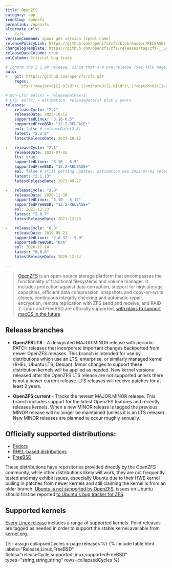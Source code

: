 ```yaml
---
title: OpenZFS
category: app
iconSlug: openzfs
permalink: /openzfs
alternate_urls:
-   /zfs
versionCommand: zpool get version [zpool name]
releasePolicyLink: https://github.com/openzfs/zfs/blob/master/RELEASES.md
changelogTemplate: https://github.com/openzfs/zfs/releases/tag/zfs-__LATEST__
releaseDateColumn: true
eolColumn: Critical bug fixes

# Ignore the 2.1.99 release, since that's a pre-release (See talk page)
auto:
-   git: https://github.com/openzfs/zfs.git
    regex: 
      ^zfs-(?<major>0|[1-9]\d*)\.(?<minor>0|[1-9]\d*)\.(?<patch>0|([1-9]|[1-8]\d|9[0-8]))$

# non-LTS: eol(x) = releaseDate(x+1)
# LTS: eol(x) = estimation: releaseDate(x) plus 2 years
releases:
-   releaseCycle: "2.2"
    releaseDate: 2023-10-12
    supportedLinux: "3.10-6.5"
    supportedFreeBSD: "12.2-RELEASE+"
    eol: false # releaseDate(2.3)
    latest: "2.2.0"
    latestReleaseDate: 2023-10-12

-   releaseCycle: "2.1"
    releaseDate: 2021-07-02
    lts: true
    supportedLinux: "3.10 - 6.5"
    supportedFreeBSD: "12.2-RELEASE+"
    eol: false # still getting updates, estimation was 2023-07-02 releaseDate(x) plus 2 years
    latest: "2.1.13"
    latestReleaseDate: 2023-09-27

-   releaseCycle: "2.0"
    releaseDate: 2020-11-30
    supportedLinux: "3.10 - 5.15"
    supportedFreeBSD: "12.2-RELEASE+"
    eol: 2021-12-23
    latest: "2.0.7"
    latestReleaseDate: 2021-12-23

-   releaseCycle: "0.8"
    releaseDate: 2019-05-21
    supportedLinux: "2.6.32 - 5.9"
    supportedFreeBSD: "N/A"
    eol: 2020-12-14
    latest: "0.8.6"
    latestReleaseDate: 2020-12-14

---
```


> [OpenZFS](https://openzfs.github.io/openzfs-docs/) is an open-source storage platform that encompasses the functionality of traditional filesystems and volume manager. It includes protection against data corruption, support for high storage capacities, efficient data compression, snapshots and copy-on-write clones, continuous integrity checking and automatic repair, encryption, remote replication with ZFS send and receive, and RAID-Z. Linux and FreeBSD are officially supported, [with plans to support macOS in the future](https://github.com/openzfs/zfs/pull/12110).

## Release branches

- **OpenZFS LTS** - A designated MAJOR.MINOR release with periodic PATCH releases that incorporate important changes backported from newer OpenZFS releases. This branch is intended for use by distributions which use an LTS, enterprise, or similarly managed kernel (RHEL, Ubuntu LTS, Debian). Minor changes to support these distribution kernels will be applied as needed. New kernel versions released after the OpenZFS LTS release are not supported unless there is not a newer current release. LTS releases will receive patches for at least 2 years.

- **OpenZFS current** - Tracks the newest MAJOR.MINOR release. This branch includes support for the latest OpenZFS features and recently releases kernels. When a new MINOR release is tagged the previous MINOR release will no longer be maintained (unless it is an LTS release). New MINOR releases are planned to occur roughly annually.

## Officially supported distributions:

- [Fedora](https://openzfs.github.io/openzfs-docs/Getting%20Started/Fedora/index.html)
- [RHEL-based distributions](https://openzfs.github.io/openzfs-docs/Getting%20Started/RHEL-based%20distro/index.html)
- [FreeBSD](https://openzfs.github.io/openzfs-docs/Getting%20Started/FreeBSD.html)

These distributions have repositories provided directly by the OpenZFS community, while other distributions likely will work, they are not frequently tested and may exhibit issues, especially Ubuntu due to their HWE kernel pulling in patches from newer kernels and still claiming the kernel is from an older branch. [Ubuntu is not supported by OpenZFS](https://github.com/openzfs/zfs/issues/10333), issues on Ubuntu should first be reported [to Ubuntu's bug tracker for ZFS](https://bugs.launchpad.net/ubuntu/+source/zfs-linux).

## Supported kernels
[Every Linux release][zol] includes a range of supported kernels. Point releases are tagged as needed in order to support the stable kernel available from [kernel.org](https://kernel.org).

{%- assign collapsedCycles = page.releases %}
{% include table.html
  labels="Release,Linux,FreeBSD"
  fields="releaseCycle,supportedLinux,supportedFreeBSD"
  types="string,string,string"
  rows=collapsedCycles %}

[zol]: https://zfsonlinux.org/ "ZFS On Linux"
